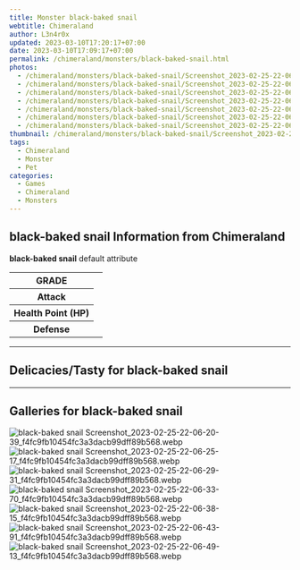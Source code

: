 ```yaml
---
title: Monster black-baked snail
webtitle: Chimeraland
author: L3n4r0x
updated: 2023-03-10T17:20:17+07:00
date: 2023-03-10T17:09:17+07:00
permalink: /chimeraland/monsters/black-baked-snail.html
photos:
  - /chimeraland/monsters/black-baked-snail/Screenshot_2023-02-25-22-06-20-39_f4fc9fb10454fc3a3dacb99dff89b568.webp
  - /chimeraland/monsters/black-baked-snail/Screenshot_2023-02-25-22-06-25-17_f4fc9fb10454fc3a3dacb99dff89b568.webp
  - /chimeraland/monsters/black-baked-snail/Screenshot_2023-02-25-22-06-29-31_f4fc9fb10454fc3a3dacb99dff89b568.webp
  - /chimeraland/monsters/black-baked-snail/Screenshot_2023-02-25-22-06-33-70_f4fc9fb10454fc3a3dacb99dff89b568.webp
  - /chimeraland/monsters/black-baked-snail/Screenshot_2023-02-25-22-06-38-15_f4fc9fb10454fc3a3dacb99dff89b568.webp
  - /chimeraland/monsters/black-baked-snail/Screenshot_2023-02-25-22-06-43-91_f4fc9fb10454fc3a3dacb99dff89b568.webp
  - /chimeraland/monsters/black-baked-snail/Screenshot_2023-02-25-22-06-49-13_f4fc9fb10454fc3a3dacb99dff89b568.webp
thumbnail: /chimeraland/monsters/black-baked-snail/Screenshot_2023-02-25-22-06-20-39_f4fc9fb10454fc3a3dacb99dff89b568.webp
tags:
  - Chimeraland
  - Monster
  - Pet
categories:
  - Games
  - Chimeraland
  - Monsters
---
```


<section id="bootstrap-wrapper"><link rel="stylesheet" href="https://cdn.statically.io/gh/dimaslanjaka/Web-Manajemen/40ac3225/css/bootstrap-4.5-wrapper.css"/><h2>black-baked snail Information from Chimeraland</h2><p><b>black-baked snail</b> default attribute <table><tr><th>GRADE</th><td></td></tr><tr><th>Attack</th><td></td></tr><tr><th>Health Point (HP)</th><td></td></tr><tr><th>Defense</th><td></td></tr></table></p><hr/><h2>Delicacies/Tasty for black-baked snail</h2><hr/><div id="gallery"><h2>Galleries for black-baked snail</h2><div class="row"><div class="col-lg-6 col-12"><img src="/chimeraland/monsters/black-baked-snail/Screenshot_2023-02-25-22-06-20-39_f4fc9fb10454fc3a3dacb99dff89b568.webp" alt="black-baked snail Screenshot_2023-02-25-22-06-20-39_f4fc9fb10454fc3a3dacb99dff89b568.webp"/></div><div class="col-lg-6 col-12"><img src="/chimeraland/monsters/black-baked-snail/Screenshot_2023-02-25-22-06-25-17_f4fc9fb10454fc3a3dacb99dff89b568.webp" alt="black-baked snail Screenshot_2023-02-25-22-06-25-17_f4fc9fb10454fc3a3dacb99dff89b568.webp"/></div><div class="col-lg-6 col-12"><img src="/chimeraland/monsters/black-baked-snail/Screenshot_2023-02-25-22-06-29-31_f4fc9fb10454fc3a3dacb99dff89b568.webp" alt="black-baked snail Screenshot_2023-02-25-22-06-29-31_f4fc9fb10454fc3a3dacb99dff89b568.webp"/></div><div class="col-lg-6 col-12"><img src="/chimeraland/monsters/black-baked-snail/Screenshot_2023-02-25-22-06-33-70_f4fc9fb10454fc3a3dacb99dff89b568.webp" alt="black-baked snail Screenshot_2023-02-25-22-06-33-70_f4fc9fb10454fc3a3dacb99dff89b568.webp"/></div><div class="col-lg-6 col-12"><img src="/chimeraland/monsters/black-baked-snail/Screenshot_2023-02-25-22-06-38-15_f4fc9fb10454fc3a3dacb99dff89b568.webp" alt="black-baked snail Screenshot_2023-02-25-22-06-38-15_f4fc9fb10454fc3a3dacb99dff89b568.webp"/></div><div class="col-lg-6 col-12"><img src="/chimeraland/monsters/black-baked-snail/Screenshot_2023-02-25-22-06-43-91_f4fc9fb10454fc3a3dacb99dff89b568.webp" alt="black-baked snail Screenshot_2023-02-25-22-06-43-91_f4fc9fb10454fc3a3dacb99dff89b568.webp"/></div><div class="col-lg-6 col-12"><img src="/chimeraland/monsters/black-baked-snail/Screenshot_2023-02-25-22-06-49-13_f4fc9fb10454fc3a3dacb99dff89b568.webp" alt="black-baked snail Screenshot_2023-02-25-22-06-49-13_f4fc9fb10454fc3a3dacb99dff89b568.webp"/></div></div></div></section>
